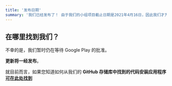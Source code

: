 ```yaml
---
title: '发布日期'
summary: '我们已经发布了！ 由于我们的小组项目截止日期是2021年4月16日，因此我们才为您带来了该应用程序。'
---
```


## 在哪里找到我们？

不幸的是，我们暂时仍在等待 Google Play 的批准。

**更新将一经发布**。

就目前而言，如果您知道如何从我们的 **GitHub 存储库中找到的代码安装应用程序[可在此处找到](https://github.com/LefalChizzle/X15Symput)**
